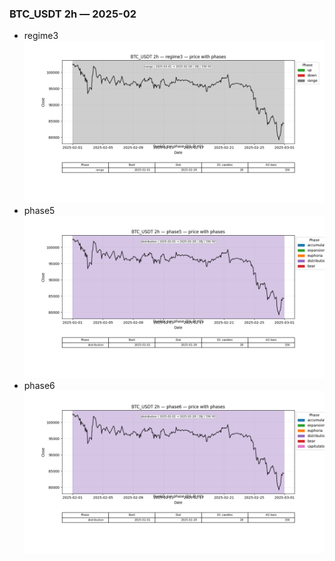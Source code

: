 ### BTC_USDT 2h — 2025-02

- regime3
![BTC_USDT_2h_regime3_2025-02_phase_price.png](outputs/fourier/phase_monthly/BTC_USDT/2h/2025/2025-02/BTC_USDT_2h_regime3_2025-02_phase_price.png)
- phase5
![BTC_USDT_2h_phase5_2025-02_phase_price.png](outputs/fourier/phase_monthly/BTC_USDT/2h/2025/2025-02/BTC_USDT_2h_phase5_2025-02_phase_price.png)
- phase6
![BTC_USDT_2h_phase6_2025-02_phase_price.png](outputs/fourier/phase_monthly/BTC_USDT/2h/2025/2025-02/BTC_USDT_2h_phase6_2025-02_phase_price.png)